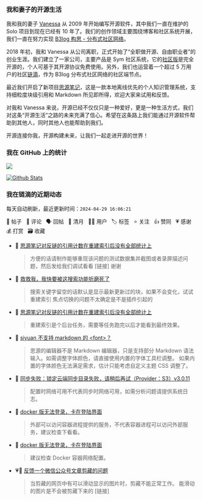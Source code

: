 ### 我和妻子的开源生活

我和我的妻子 [Vanessa](https://github.com/Vanessa219) 从 2009 年开始编写开源软件，其中我们一直在维护的 Solo 项目到现在已经有 10 年了。我们的创作领域主要围绕博客和社区系统开展，我们一直在努力实现 [B3log 构思 - 分布式社区网络](https://ld246.com/article/1546941897596)。

2018 年初，我和 Vanessa 从公司离职，正式开始了“全职做开源、自由职业者”的创业生涯。我们建立了一家公司，主要产品是 Sym 社区系统，它的[社区版](https://github.com/88250/symphony)是完全开源的，个人可基于其开源协议免费使用。另外，我们也运营着一个超过 5 万用户的社区[链滴](https://ld246.com)，作为 B3log 分布式社区网络的社区端节点。

最近我们开启了新项目[思源笔记](https://github.com/siyuan-note/siyuan)，这是一款本地离线优先的个人知识管理系统，支持细粒度块级引用和 Markdown 所见即所得，欢迎大家来试用和反馈。

对我和 Vanessa 来说，开源已经不仅仅只是一种爱好，更是一种生活方式，我们对这条“开源生活”之路的未来充满了信心。希望在这条路上我们能通过开源软件帮助到其他人，同时其他人也能帮助到我们。

开源连接你我，开源构建未来，让我们一起走进开源的世界！

### 我在 GitHub 上的统计

<a title="Hits" target="_blank" href="https://github.com/88250/88250"><img src="https://hits.b3log.org/88250/88250.svg"></a>

[![Github Stats](https://github-readme-stats.vercel.app/api?username=88250&theme=tokyonight&show_icons=true)](https://github.com/88250)

<!--events start -->

### 我在链滴的近期动态

每天自动刷新，最近更新时间：`2024-04-29 16:06:21`

📝 帖子 &nbsp; 💬 评论 &nbsp; 🗣 回帖 &nbsp; 🌙 清月 &nbsp; 👨‍💻 用户 &nbsp; 🏷️ 标签 &nbsp; ⭐️ 关注 &nbsp; 👍 赞同 &nbsp; 💗 感谢 &nbsp; 💰 打赏 &nbsp; 🗃 收藏

* 💬 [思源笔记对反链的引用计数在重建索引后没有全部统计上](https://ld246.com/article/1714357630368/comment/1714364365488#comments)

  > 方便的话请制作能够重现该问题的测试数据集并截图或者录屏描述问题，然后发给我们调试看看 [链接] 谢谢
* 💬 [救救我，我快要被这搜索功能折磨死了](https://ld246.com/article/1714344171642/comment/1714357749601#comments)

  > 搜索关键字留空的话默认是显示最新更新过的块，如果不会变化，试试重建索引 焦点切换的问题不太确定是不是插件引起的
* 💬 [思源笔记对反链的引用计数在重建索引后没有全部统计上](https://ld246.com/article/1714357630368/comment/1714357676444#comments)

  > 重建索引是个后台任务，需要等任务跑完以后才能看到最终效果。
* 💬 [siyuan 不支持 markdown 的 &lt;font&gt;？](https://ld246.com/article/1714314235721/comment/1714317300806#comments)

  > 思源的编辑器不是 Markdown 编辑器，只是支持部分 Markdown 语法输入。如需调整字体颜色，请直接使用内置的字体工具栏调整。 如果内置的字体颜色无法满足需求，估计只能考虑自定义主题 CSS 调整了。
* 💬 [同步失败：锁定云端同步目录失败，请稍后再试（Provider：S3）v3.0.11](https://ld246.com/article/1714264402724/comment/1714309375340#comments)

  > 配置时网络可用不代表同步时网络可用，如需分析问题请提供系统日志。
* 💬 [docker 版无法登录，卡在登陆界面](https://ld246.com/article/1714305586865/comment/1714309285146#comments)

  > 外部可以访问容器进程提供的服务，不代表容器进程可以访问外部服务，建议检查下看看。
* 💬 [docker 版无法登录，卡在登陆界面](https://ld246.com/article/1714305586865/comment/1714307970578#comments)

  > 建议检查 Docker 容器网络配置。
* 💗📝 [反馈一个微信公众号文章剪藏的问题](https://ld246.com/article/1714281100407)

  > 当剪藏的网页中有可以滑动显示的图片时，剪藏不能正常工作。 能滑动的图片是不会被剪藏下来的 [链接]


<!--events end -->
